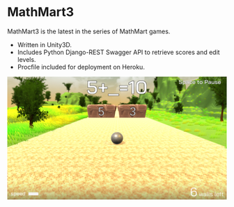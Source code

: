 # MathMart3
MathMart3 is the latest in the series of MathMart games. 
* Written in Unity3D.
* Includes Python Django-REST Swagger API to retrieve scores and edit levels. 
* Procfile included for deployment on Heroku.

![marble](marble.png)
